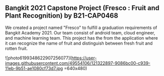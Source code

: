 ## Bangkit 2021 Capstone Project (Fresco : Fruit and Plant Recognition) by B21-CAP0468

We created a project named "Fresco" to fulfill a graduation requirements of Bangkit Academy 2021. Our team consist of android team, cloud engineer, and machine learning team.
This project has the from the application where it can recognize the name of fruit and distinguish between fresh fruit and rotten fruit.


![photo6199348622907256077](https://user-images.githubusercontent.com/49554106/121322897-9086bc00-c939-11eb-9b51-ae1080cf73d7.jpg =640x480)
